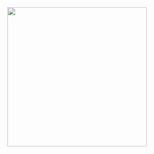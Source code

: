 <img width="320px" style="padding: 60vh 0; margin: 0 auto;" src="http://mechanair.com/images/mark.svg">